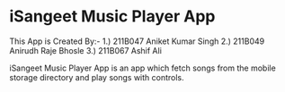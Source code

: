 ﻿# iSangeet Music Player App

This App is Created By:-
1.) 211B047 Aniket Kumar Singh
2.) 211B049 Anirudh Raje Bhosle
3.) 211B067 Ashif Ali

iSangeet Music Player App is an app which fetch songs from the mobile storage directory and play songs with controls.
